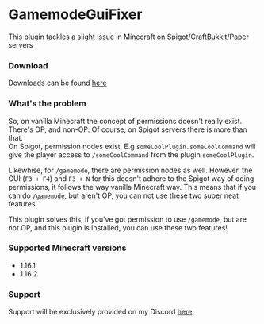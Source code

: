 # GamemodeGuiFixer
This plugin tackles a slight issue in Minecraft on Spigot/CraftBukkit/Paper servers

### Download
Downloads can be found [here](https://github.com/TheDutchMC/GamemodeGuiFixer/releases)

### What's the problem
So, on vanilla Minecraft the concept of permissions doesn't really exist. There's OP, and non-OP. Of course, on Spigot servers there is more than that.  
On Spigot, permission nodes exist. E.g ``someCoolPlugin.someCoolCommand`` will give the player access to ``/someCoolCommand`` from the plugin ``someCoolPlugin``.  

Likewhise, for `/gamemode`, there are permission nodes as well. However, the GUI (`F3 + F4`) and `F3 + N` for this doesn't adhere to the Spigot way of doing permissions,
it follows the way vanilla Minecraft way. This means that if you can do `/gamemode`, but aren't OP, you can not use these two super neat features

This plugin solves this, if you've got permission to use `/gamemode`, but are not OP, and this plugin is installed, you can use these two features!

### Supported Minecraft versions
- 1.16.1
- 1.16.2

### Support
Support will be exclusively provided on my Discord [here](https://discord.gg/xE3FcGj)
